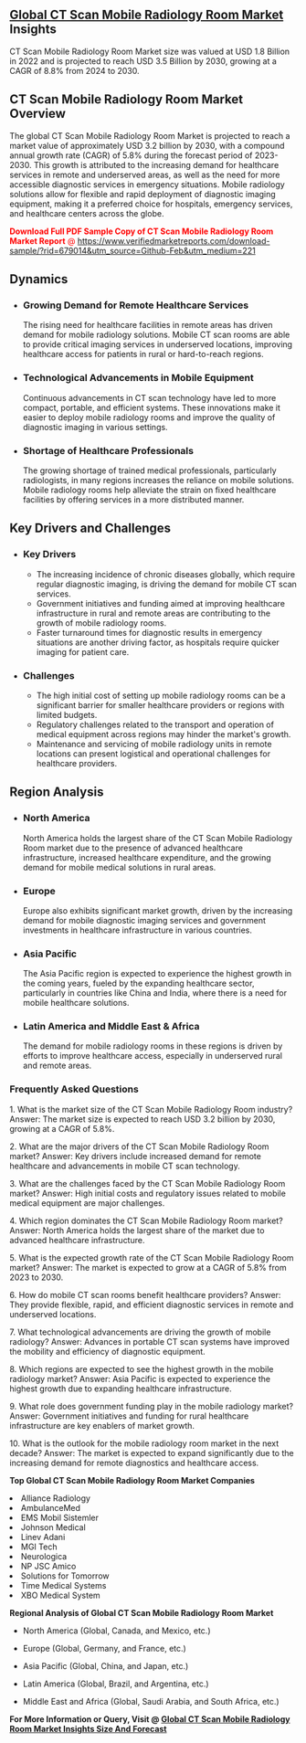<h2><a href="https://www.verifiedmarketreports.com/download-sample/?rid=679014&amp;utm_source=Github&amp;utm_medium=221" target="_blank">Global CT Scan Mobile Radiology Room Market</a> Insights</h2><p>CT Scan Mobile Radiology Room Market size was valued at USD 1.8 Billion in 2022 and is projected to reach USD 3.5 Billion by 2030, growing at a CAGR of 8.8% from 2024 to 2030.</p><p> <h2>CT Scan Mobile Radiology Room Market Overview</h2> <p>The global CT Scan Mobile Radiology Room Market is projected to reach a market value of approximately USD 3.2 billion by 2030, with a compound annual growth rate (CAGR) of 5.8% during the forecast period of 2023-2030. This growth is attributed to the increasing demand for healthcare services in remote and underserved areas, as well as the need for more accessible diagnostic services in emergency situations. Mobile radiology solutions allow for flexible and rapid deployment of diagnostic imaging equipment, making it a preferred choice for hospitals, emergency services, and healthcare centers across the globe.</p> <p><p><span class=""><span style="color: #ff0000;"><strong>Download Full PDF Sample Copy of CT Scan Mobile Radiology Room Market Report</strong> @ </span><a href="https://www.verifiedmarketreports.com/download-sample/?rid=679014&amp;utm_source=Github-Feb&amp;utm_medium=221" target="_blank">https://www.verifiedmarketreports.com/download-sample/?rid=679014&amp;utm_source=Github-Feb&amp;utm_medium=221</a></span></p></p> <h2>Dynamics</h2> <ul> <li><h3>Growing Demand for Remote Healthcare Services</h3> The rising need for healthcare facilities in remote areas has driven demand for mobile radiology solutions. Mobile CT scan rooms are able to provide critical imaging services in underserved locations, improving healthcare access for patients in rural or hard-to-reach regions.</li> <li><h3>Technological Advancements in Mobile Equipment</h3> Continuous advancements in CT scan technology have led to more compact, portable, and efficient systems. These innovations make it easier to deploy mobile radiology rooms and improve the quality of diagnostic imaging in various settings.</li> <li><h3>Shortage of Healthcare Professionals</h3> The growing shortage of trained medical professionals, particularly radiologists, in many regions increases the reliance on mobile solutions. Mobile radiology rooms help alleviate the strain on fixed healthcare facilities by offering services in a more distributed manner.</li> </ul> <h2>Key Drivers and Challenges</h2> <ul> <li><h3>Key Drivers</h3> <ul> <li>The increasing incidence of chronic diseases globally, which require regular diagnostic imaging, is driving the demand for mobile CT scan services.</li> <li>Government initiatives and funding aimed at improving healthcare infrastructure in rural and remote areas are contributing to the growth of mobile radiology rooms.</li> <li>Faster turnaround times for diagnostic results in emergency situations are another driving factor, as hospitals require quicker imaging for patient care.</li> </ul> </li> <li><h3>Challenges</h3> <ul> <li>The high initial cost of setting up mobile radiology rooms can be a significant barrier for smaller healthcare providers or regions with limited budgets.</li> <li>Regulatory challenges related to the transport and operation of medical equipment across regions may hinder the market's growth.</li> <li>Maintenance and servicing of mobile radiology units in remote locations can present logistical and operational challenges for healthcare providers.</li> </ul> </li> </ul> <h2>Region Analysis</h2> <ul> <li><h3>North America</h3> North America holds the largest share of the CT Scan Mobile Radiology Room market due to the presence of advanced healthcare infrastructure, increased healthcare expenditure, and the growing demand for mobile medical solutions in rural areas.</li> <li><h3>Europe</h3> Europe also exhibits significant market growth, driven by the increasing demand for mobile diagnostic imaging services and government investments in healthcare infrastructure in various countries.</li> <li><h3>Asia Pacific</h3> The Asia Pacific region is expected to experience the highest growth in the coming years, fueled by the expanding healthcare sector, particularly in countries like China and India, where there is a need for mobile healthcare solutions.</li> <li><h3>Latin America and Middle East & Africa</h3> The demand for mobile radiology rooms in these regions is driven by efforts to improve healthcare access, especially in underserved rural and remote areas.</li> </ul> <h3>Frequently Asked Questions</h3> <p>1. What is the market size of the CT Scan Mobile Radiology Room industry? Answer: The market size is expected to reach USD 3.2 billion by 2030, growing at a CAGR of 5.8%.</p> <p>2. What are the major drivers of the CT Scan Mobile Radiology Room market? Answer: Key drivers include increased demand for remote healthcare and advancements in mobile CT scan technology.</p> <p>3. What are the challenges faced by the CT Scan Mobile Radiology Room market? Answer: High initial costs and regulatory issues related to mobile medical equipment are major challenges.</p> <p>4. Which region dominates the CT Scan Mobile Radiology Room market? Answer: North America holds the largest share of the market due to advanced healthcare infrastructure.</p> <p>5. What is the expected growth rate of the CT Scan Mobile Radiology Room market? Answer: The market is expected to grow at a CAGR of 5.8% from 2023 to 2030.</p> <p>6. How do mobile CT scan rooms benefit healthcare providers? Answer: They provide flexible, rapid, and efficient diagnostic services in remote and underserved locations.</p> <p>7. What technological advancements are driving the growth of mobile radiology? Answer: Advances in portable CT scan systems have improved the mobility and efficiency of diagnostic equipment.</p> <p>8. Which regions are expected to see the highest growth in the mobile radiology market? Answer: Asia Pacific is expected to experience the highest growth due to expanding healthcare infrastructure.</p> <p>9. What role does government funding play in the mobile radiology market? Answer: Government initiatives and funding for rural healthcare infrastructure are key enablers of market growth.</p> <p>10. What is the outlook for the mobile radiology room market in the next decade? Answer: The market is expected to expand significantly due to the increasing demand for remote diagnostics and healthcare access.</p> </p><p><strong>Top Global CT Scan Mobile Radiology Room Market Companies</strong></p><div data-test-id=""><p><li>Alliance Radiology</li><li> AmbulanceMed</li><li> EMS Mobil Sistemler</li><li> Johnson Medical</li><li> Linev Adani</li><li> MGI Tech</li><li> Neurologica</li><li> NP JSC Amico</li><li> Solutions for Tomorrow</li><li> Time Medical Systems</li><li> XBO Medical System</li></p><div><strong>Regional Analysis of&nbsp;Global CT Scan Mobile Radiology Room Market</strong></div><ul><li dir="ltr"><p dir="ltr">North America&nbsp;(Global, Canada, and Mexico, etc.)</p></li><li dir="ltr"><p dir="ltr">Europe (Global, Germany, and France, etc.)</p></li><li dir="ltr"><p dir="ltr">Asia Pacific&nbsp;(Global, China, and Japan, etc.)</p></li><li dir="ltr"><p dir="ltr">Latin America&nbsp;(Global, Brazil, and Argentina, etc.)</p></li><li dir="ltr">Middle East and Africa&nbsp;(Global, Saudi Arabia, and South Africa, etc.)</li></ul><p><strong>For More Information or Query, Visit @&nbsp;</strong><strong><a href="https://www.verifiedmarketreports.com/product/ct-scan-mobile-radiology-room-market/?utm_source=Github&amp;utm_medium=221" target="_blank">Global CT Scan Mobile Radiology Room Market Insights Size And Forecast</a></strong></p></div>
